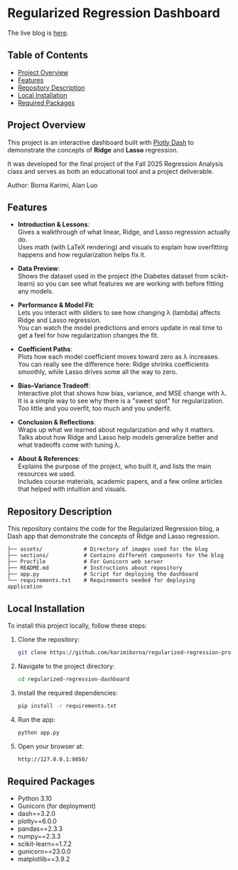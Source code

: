 # Regularized Regression Dashboard
The live blog is [here](https://regularized-regression-project.onrender.com/).  

## Table of Contents
- [Project Overview](#project-overview)
- [Features](#features)
- [Repository Description](#repository-description)
- [Local Installation](#local-installation)
- [Required Packages](#required-packages)

## Project Overview
This project is an interactive dashboard built with [Plotly Dash](https://dash.plotly.com/) to demonstrate the concepts of **Ridge** and **Lasso** regression.  

It was developed for the final project of the Fall 2025 Regression Analysis class and serves as both an educational tool and a project deliverable.  

Author: Borna Karimi, Alan Luo  

## Features
- **Introduction & Lessons**:  
  Gives a walkthrough of what linear, Ridge, and Lasso regression actually do.  
  Uses math (with LaTeX rendering) and visuals to explain how overfitting happens and how regularization helps fix it.

- **Data Preview**:  
  Shows the dataset used in the project (the Diabetes dataset from scikit-learn) so you can see what features we are working with before fitting any models.

- **Performance & Model Fit**:  
  Lets you interact with sliders to see how changing λ (lambda) affects Ridge and Lasso regression.  
  You can watch the model predictions and errors update in real time to get a feel for how regularization changes the fit.

- **Coefficient Paths**:  
  Plots how each model coefficient moves toward zero as λ increases.  
  You can really see the difference here: Ridge shrinks coefficients smoothly, while Lasso drives some all the way to zero.

- **Bias–Variance Tradeoff**:  
  Interactive plot that shows how bias, variance, and MSE change with λ.  
  It is a simple way to see why there is a "sweet spot" for regularization. Too little and you overfit, too much and you underfit.

- **Conclusion & Reflections**:  
  Wraps up what we learned about regularization and why it matters.  
  Talks about how Ridge and Lasso help models generalize better and what tradeoffs come with tuning λ.

- **About & References**:  
  Explains the purpose of the project, who built it, and lists the main resources we used.  
  Includes course materials, academic papers, and a few online articles that helped with intuition and visuals.

## Repository Description
This repository contains the code for the Regularized Regression blog, a Dash app that demonstrate the concepts of Ridge and Lasso regression.

```
├── assets/             # Directory of images used for the blog
├── sections/           # Contains different components for the blog
├── Procfile            # For Gunicorn web server
├── README.md           # Instructions about repository
├── app.py              # Script for deploying the dashboard
└── requirements.txt    # Requirements needed for deploying application
```

## Local Installation
To install this project locally, follow these steps:  

1. Clone the repository:
   ```bash
   git clone https://github.com/karimiborna/regularized-regression-project.git
   ```

2. Navigate to the project directory:

   ```bash
   cd regularized-regression-dashboard
   ```

3. Install the required dependencies:
   ```bash
   pip install -r requirements.txt
   ```

4. Run the app:
   ```bash
   python app.py
   ```

5. Open your browser at:
   ```bash
   http://127.0.0.1:8050/
   ```

## Required Packages
- Python 3.10
- Gunicorn (for deployment)  
- dash==3.2.0
- plotly==6.0.0
- pandas==2.3.3
- numpy==2.3.3
- scikit-learn==1.7.2
- gunicorn==23.0.0
- matplotlib==3.9.2
